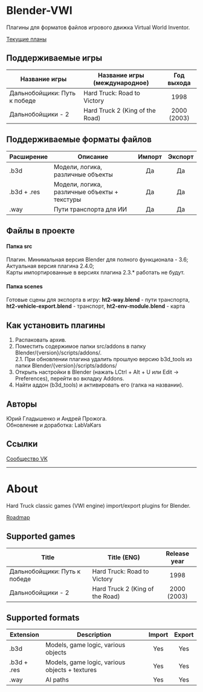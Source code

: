 # Blender-VWI
Плагины для форматов файлов игрового движка Virtual World Inventor.

 [Текущие планы](https://github.com/users/LabVaKars/projects/1)

## Поддерживаемые игры
| Название игры | Название игры (международное) | Год выхода |
|-----------|-----------------------|:----------:|
| Дальнобойщики: Путь к победе | Hard Truck: Road to Victory | 1998 |
| Дальнобойщики - 2 | Hard Truck 2 (King of the Road) | 2000 (2003)

## Поддерживаемые форматы файлов
| Расширение | Описание           | Импорт | Экспорт |
|-----------|-----------------------|:----------:|:----------:|
| .b3d | Модели, логика, различные объекты   | Да   | Да  |
| .b3d + .res  | Модели, логика, различные объекты + текстуры   | Да   | Да  |
| .way  | Пути транспорта для ИИ   | Да   | Да  |

## Файлы в проекте

#### Папка **src**

Плагин. Минимальная версия Blender для полного функционала - 3.6;
Актуальная версия плагина 2.4.0;  
Карты импортированные в версиях плагина 2.3.* работать не будут.

#### Папка **scenes**

Готовые сцены для экспорта в игру: **ht2-way.blend** - пути транспорта, **ht2-vehicle-export.blend** - транспорт, **ht2-env-module.blend** - карта

## Как установить плагины
1. Распаковать архив.
2. Поместить содержимое папки src/addons в папку Blender/{version}/scripts/addons/.  
2.1. При обновлении плагина удалить прошлую версию b3d_tools из папки Blender/{version}/scripts/addons/
3. Открыть настройки в Blender (нажать LCtrl + Alt + U или Edit -> Preferences), перейти во вкладку Addons.
4. Найти аддон (b3d_tools) и активировать его (галка на названии).

## Авторы
Юрий Гладышенко и Андрей Прожога.  
Обновление и доработка: LabVaKars

## Ссылки
[Сообщество VK](https://vk.com/rnr_mods)

***

# About

Hard Truck classic games (VWI engine) import/export plugins for Blender.

 [Roadmap](https://github.com/users/LabVaKars/projects/1)

## Supported games
| Title | Title (ENG) | Release year |
|-----------|-----------------------|:----------:|
| Дальнобойщики: Путь к победе | Hard Truck: Road to Victory | 1998 |
| Дальнобойщики - 2 | Hard Truck 2 (King of the Road) | 2000 (2003)

## Supported formats

| Extension | Description           | Import | Export |
|-----------|-----------------------|:----------:|:----------:|
| .b3d  | Models, game logic, various objects   | Yes   | Yes  |
| .b3d + .res  | Models, game logic, various objects + textures   | Yes   | Yes  |
| .way  | AI paths   | Yes  | Yes  |